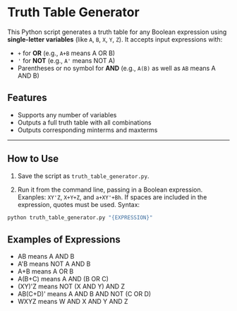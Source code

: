 # Truth Table Generator

This Python script generates a truth table for any Boolean expression using **single-letter variables** (like `A`, `B`, `X`, `Y`, `Z`). It accepts input expressions with:

- `+` for **OR** (e.g., `A+B` means A OR B)
- `'` for **NOT** (e.g., `A'` means NOT A)
- Parentheses or no symbol for **AND** (e.g., `A(B)` as well as `AB` means A AND B)

## Features

- Supports any number of variables
- Outputs a full truth table with all combinations
- Outputs corresponding minterms and maxterms 

---

## How to Use

1. Save the script as `truth_table_generator.py`.

2. Run it from the command line, passing in a Boolean expression. Exanples: `XY'Z`, `X+Y+Z`, and `a+XY'+Bh`. If spaces are included in the expression, quotes must be used. Syntax:

```bash
python truth_table_generator.py "{EXPRESSION}"
```
## Examples of Expressions

- AB      means A AND B
- A'B     means NOT A AND B
- A+B     means A OR B
- A(B+C)  means A AND (B OR C)
- (XY)'Z  means NOT (X AND Y) AND Z
- AB(C+D)' means A AND B AND NOT (C OR D)
- WXYZ    means W AND X AND Y AND Z
